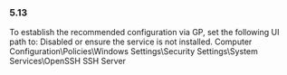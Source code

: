 
### 5.13  
To establish the recommended configuration via GP, set the following UI path to: Disabled 
or ensure the service is not installed. 
Computer Configuration\Policies\Windows Settings\Security Settings\System 
Services\OpenSSH SSH Server 
   